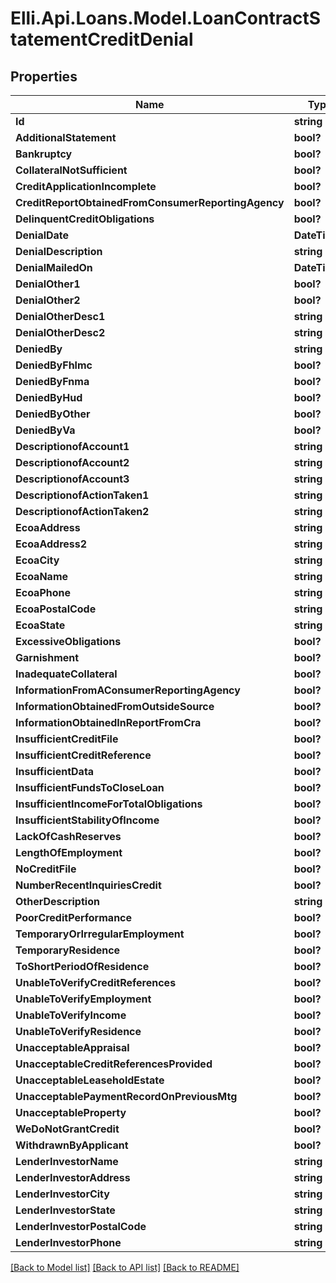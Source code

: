 # Elli.Api.Loans.Model.LoanContractStatementCreditDenial
## Properties

Name | Type | Description | Notes
------------ | ------------- | ------------- | -------------
**Id** | **string** |  | [optional] 
**AdditionalStatement** | **bool?** |  | [optional] 
**Bankruptcy** | **bool?** |  | [optional] 
**CollateralNotSufficient** | **bool?** |  | [optional] 
**CreditApplicationIncomplete** | **bool?** |  | [optional] 
**CreditReportObtainedFromConsumerReportingAgency** | **bool?** |  | [optional] 
**DelinquentCreditObligations** | **bool?** |  | [optional] 
**DenialDate** | **DateTime?** |  | [optional] 
**DenialDescription** | **string** |  | [optional] 
**DenialMailedOn** | **DateTime?** |  | [optional] 
**DenialOther1** | **bool?** |  | [optional] 
**DenialOther2** | **bool?** |  | [optional] 
**DenialOtherDesc1** | **string** |  | [optional] 
**DenialOtherDesc2** | **string** |  | [optional] 
**DeniedBy** | **string** |  | [optional] 
**DeniedByFhlmc** | **bool?** |  | [optional] 
**DeniedByFnma** | **bool?** |  | [optional] 
**DeniedByHud** | **bool?** |  | [optional] 
**DeniedByOther** | **bool?** |  | [optional] 
**DeniedByVa** | **bool?** |  | [optional] 
**DescriptionofAccount1** | **string** |  | [optional] 
**DescriptionofAccount2** | **string** |  | [optional] 
**DescriptionofAccount3** | **string** |  | [optional] 
**DescriptionofActionTaken1** | **string** |  | [optional] 
**DescriptionofActionTaken2** | **string** |  | [optional] 
**EcoaAddress** | **string** |  | [optional] 
**EcoaAddress2** | **string** |  | [optional] 
**EcoaCity** | **string** |  | [optional] 
**EcoaName** | **string** |  | [optional] 
**EcoaPhone** | **string** |  | [optional] 
**EcoaPostalCode** | **string** |  | [optional] 
**EcoaState** | **string** |  | [optional] 
**ExcessiveObligations** | **bool?** |  | [optional] 
**Garnishment** | **bool?** |  | [optional] 
**InadequateCollateral** | **bool?** |  | [optional] 
**InformationFromAConsumerReportingAgency** | **bool?** |  | [optional] 
**InformationObtainedFromOutsideSource** | **bool?** |  | [optional] 
**InformationObtainedInReportFromCra** | **bool?** |  | [optional] 
**InsufficientCreditFile** | **bool?** |  | [optional] 
**InsufficientCreditReference** | **bool?** |  | [optional] 
**InsufficientData** | **bool?** |  | [optional] 
**InsufficientFundsToCloseLoan** | **bool?** |  | [optional] 
**InsufficientIncomeForTotalObligations** | **bool?** |  | [optional] 
**InsufficientStabilityOfIncome** | **bool?** |  | [optional] 
**LackOfCashReserves** | **bool?** |  | [optional] 
**LengthOfEmployment** | **bool?** |  | [optional] 
**NoCreditFile** | **bool?** |  | [optional] 
**NumberRecentInquiriesCredit** | **bool?** |  | [optional] 
**OtherDescription** | **string** |  | [optional] 
**PoorCreditPerformance** | **bool?** |  | [optional] 
**TemporaryOrIrregularEmployment** | **bool?** |  | [optional] 
**TemporaryResidence** | **bool?** |  | [optional] 
**ToShortPeriodOfResidence** | **bool?** |  | [optional] 
**UnableToVerifyCreditReferences** | **bool?** |  | [optional] 
**UnableToVerifyEmployment** | **bool?** |  | [optional] 
**UnableToVerifyIncome** | **bool?** |  | [optional] 
**UnableToVerifyResidence** | **bool?** |  | [optional] 
**UnacceptableAppraisal** | **bool?** |  | [optional] 
**UnacceptableCreditReferencesProvided** | **bool?** |  | [optional] 
**UnacceptableLeaseholdEstate** | **bool?** |  | [optional] 
**UnacceptablePaymentRecordOnPreviousMtg** | **bool?** |  | [optional] 
**UnacceptableProperty** | **bool?** |  | [optional] 
**WeDoNotGrantCredit** | **bool?** |  | [optional] 
**WithdrawnByApplicant** | **bool?** |  | [optional] 
**LenderInvestorName** | **string** |  | [optional] 
**LenderInvestorAddress** | **string** |  | [optional] 
**LenderInvestorCity** | **string** |  | [optional] 
**LenderInvestorState** | **string** |  | [optional] 
**LenderInvestorPostalCode** | **string** |  | [optional] 
**LenderInvestorPhone** | **string** |  | [optional] 

[[Back to Model list]](../README.md#documentation-for-models) [[Back to API list]](../README.md#documentation-for-api-endpoints) [[Back to README]](../README.md)

